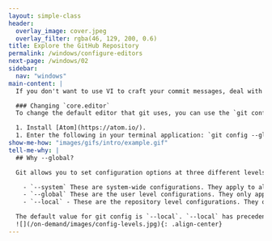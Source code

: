```yaml
---
layout: simple-class
header:
  overlay_image: cover.jpeg
  overlay_filter: rgba(46, 129, 200, 0.6)
title: Explore the GitHub Repository
permalink: /windows/configure-editors
next-page: /windows/02
sidebar:
  nav: "windows"
main-content: |
  If you don't want to use VI to craft your commit messages, deal with `rebase`s, or other aspects of Git, you are in luck. Changing your default editor is pretty simple, just following the instructions below:

  ### Changing `core.editor`
  To change the default editor that git uses, you can use the `git config core.editor` setting. Every text editor is assigned to the `core.editor` setting differently, but thankfully there is a [GitHub Help](https://help.github.com/articles/associating-text-editors-with-git/) article about how to associate a specific editor as your default editor. Using the [Atom](https://atom.io/) text editor as an example it would look something like this:

  1. Install [Atom](https://atom.io/).
  1. Enter the following in your terminal application: `git config --global core.editor "atom --wait"`.
show-me-how: "images/gifs/intro/example.gif"
tell-me-why: |
  ## Why --global?

  Git allows you to set configuration options at three different levels.

    - `--system` These are system-wide configurations. They apply to all users on this computer.
    - `--global` These are the user level configurations. They only apply to your user account and will be applied to every repository you create or clone under your account.
    - `--local` - These are the repository level configurations. They only apply to the specific repository where they are set.

  The default value for git config is `--local`. `--local` has precedence so setting something at the local level will override settings at global or system level.
  ![](/on-demand/images/config-levels.jpg){: .align-center}
---
```

